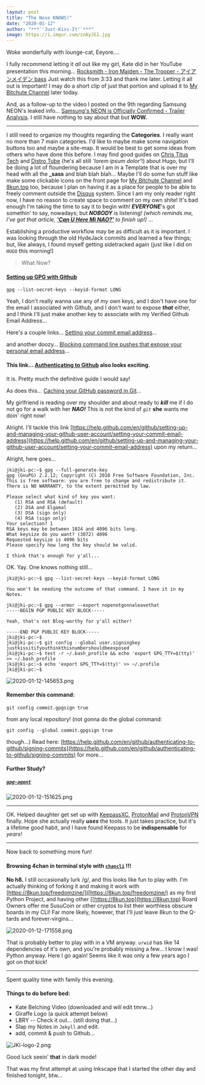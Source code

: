 ```yaml
---
layout: post
title: "The Nose KNOWS!"
date: "2020-01-12"
author: "***`'Just-Kiss-It'`***"
image: https://i.imgur.com/znAyJG1.jpg
---
```


Woke wonderfully with lounge-cat, Eeyore....

I fully recommend letting it *all* out like my girl, Kate did in her YouTube presentation this morning... [Rocksmith - Iron Maiden - The Trooper - アイアンメイデン bass](https://youtube.com/watch?v=pO79G9iYlAA) Just watch this from 3:33 and thank me later. Letting it all out is important! I may do a short clip of just that portion and upload it to [My Bitchute Channel](https://www.bitchute.com/channel/just-kiss-it/) later today.

And, as a follow-up to the video I posted on the 9th regarding Samsung NEON's leaked info... [Samsung's NEON is Officially Confirmed - Trailer Analysis](https://www.youtube.com/watch?v=wgxXjlutKao). I still have nothing to say about that but **WOW.**

-----

I still need to organize my thoughts regarding the **Categories**. I really want no more than 7 main categories. I'd like to maybe make some navigation buttons too and maybe a site-map. It would be best to get some ideas from others who have done this before. I may find good guides on [Chris Titus Tech](https://www.christitus.com/) and [Distro Tube](https://distrotube.com/) (he's all still *'lorem ipsum dolor'*!) about Hugo, but I'll be doing a lot of floundering because I am in a Template that is over my head with all the **_sass** and blah blah blah... Maybe I'll do some fun stuff like make some clickable icons on the front page for [My Bitchute Channel](https://www.bitchute.com/channel/just-kiss-it/) and [8kun.top](https://8kun.top/freedomzine/) too, because I plan on having it as a place for people to be able to freely comment outside the [Disqus](https://disqus.com/) system. Since I am my only reader right now, I have no reason to create space to comment on my own shite! It's bad enough I'm taking the time to say it to begin with! ***EVERYONE***'s got somethin' to say, nowadays; but ***NOBODY*** is listening! *(which reminds me, I've got that article,* [***'Can U Here Mi NAO?'***](404.md) *to finish up!)* ...

Establishing a productive workflow may be as difficult as it is important. I was looking through the old HydeJack commits and learned a few things; but, like always, I found myself getting sidetracked again (just like I did on `HUGO` this morning!)

> What Now?

#### [Setting up GPG with Github](https://help.github.com/en/github/authenticating-to-github/managing-commit-signature-verification)

```
gpg --list-secret-keys --keyid-format LONG
```

Yeah, I don't really wanna use any of my own keys, and I don't have one for the email I associated with Github, and I don't want to expose ***that*** either, and I think I'll just make another key to associate with my Verified Github Email Address...

Here's a couple links... [Setting your commit email address](https://help.github.com/en/github/setting-up-and-managing-your-github-user-account/setting-your-commit-email-address)...

and another doozy... [Blocking command line pushes that expose your personal email address](https://help.github.com/en/github/setting-up-and-managing-your-github-user-account/blocking-command-line-pushes-that-expose-your-personal-email-address)...

#### This link... [Authenticating to Github](https://help.github.com/en/github/authenticating-to-github) also looks exciting.

It is. Pretty much the definitive guide I would say!

As does this... [Caching your GitHub password in Git](https://help.github.com/en/github/using-git/caching-your-github-password-in-git)...

My girlfriend is reading over my shoulder and about ready to ***kill*** me if I do not go for a walk with her ***NAO!*** This is not the kind of *`git`* **she** wants me doin' right now!

Alright. I'll tackle this link [https://help.github.com/en/github/setting-up-and-managing-your-github-user-account/setting-your-commit-email-address](https://help.github.com/en/github/setting-up-and-managing-your-github-user-account/setting-your-commit-email-address) upon my return...

Alright, here goes...

```
jki@jki-pc:~$ gpg --full-generate-key
gpg (GnuPG) 2.2.12; Copyright (C) 2018 Free Software Foundation, Inc.
This is free software: you are free to change and redistribute it.
There is NO WARRANTY, to the extent permitted by law.

Please select what kind of key you want:
   (1) RSA and RSA (default)
   (2) DSA and Elgamal
   (3) DSA (sign only)
   (4) RSA (sign only)
Your selection? 1
RSA keys may be between 1024 and 4096 bits long.
What keysize do you want? (3072) 4096
Requested keysize is 4096 bits
Please specify how long the key should be valid.

I think that's enough for y'all...

```

OK. Yay. One knows nothing still...

```
jki@jki-pc:~$ gpg --list-secret-keys --keyid-format LONG

You won't be needing the outcome of that command. I have it in my Notes.

jki@jki-pc:~$ gpg --armor --export nopenotgonnaleavethat
-----BEGIN PGP PUBLIC KEY BLOCK-----

Yeah, that's not Blog-worthy for y'all either!

-----END PGP PUBLIC KEY BLOCK-----
jki@jki-pc:~$
jki@jki-pc:~$ git config --global user.signingkey justkissitifyouthinkthisnumbershouldbeexposed
jki@jki-pc:~$ test -r ~/.bash_profile && echo 'export GPG_TTY=$(tty)' >> ~/.bash_profile
jki@jki-pc:~$ echo 'export GPG_TTY=$(tty)' >> ~/.profile
jki@jki-pc:~$
```

![2020-01-12-145653.png](https://i.imgur.com/mbCIJUU.png)

#### Remember this command:

```
git config commit.gpgsign true
```

from any local repository! (not gonna do the global command:

```
git config --global commit.gpgsign true
```
though...) Read here: [https://help.github.com/en/github/authenticating-to-github/signing-commits](https://help.github.com/en/github/authenticating-to-github/signing-commits) for more...

#### Further Study?

##### [`gpg-agent`](https://linux.die.net/man/1/gpg-agent)

![2020-01-12-151625.png](https://i.imgur.com/gZIHYy7.png)

-----

OK. Helped daughter get set up with [KeepassXC](https://keepassxc.org/), [ProtonMail](https://protonmail.com/) and [ProtonVPN](https://protonvpn.com/) finally. Hope she actually really ***uses*** the tools. It just takes practice, but it's a lifetime good habit, and I have found Keepass to be **indispensable** for *years!*

-----

Now back to something more fun!

#### Browsing 4chan in terminal style with [`chancli`](https://github.com/Gimu/chancli) !!!

**No h8.** I still occasionally lurk /g/, and this looks like fun to play with. I'm actually thinking of forking it and making it work with [https://8kun.top/freedomzine/]([https://8kun.top/freedomzine/) as my first Python Project, and having other [[https://8kun.top](https://8kun.top) Board Owners offer me SusuCoin or other cryptos to list their worthless obscure boards in my CLI! Far more likely, however, that I'll just leave 8kun to the Q-tards and forever-virgins...

![2020-01-12-171558.png](https://i.imgur.com/e8JhBRU.png)

That is probably better to play with in a VM anyway. `urwid` has like 14 dependencies of it's own, and you're probably missing a few... I know I was! Python anyway. Here I go again! Seems like it was only a few years ago I got on *that* kick!

-----

Spent quality time with family this evening.

#### Things to do before bed:

- Kate Belching Video (downloaded and will edit tmrw...)
- Giraffe Logo (a quick attempt below)
- LBRY -- Check it out... (still doing that...)
- Slap my Notes in `Jekyll` and edit.
- add, commit & push to Github...

![JKI-logo-2.png](https://i.imgur.com/zRVtGAm.png)

Good luck seein' **that** in dark mode!

That was my first attempt at using Inkscape that I started the other day and finished tonight, btw...

